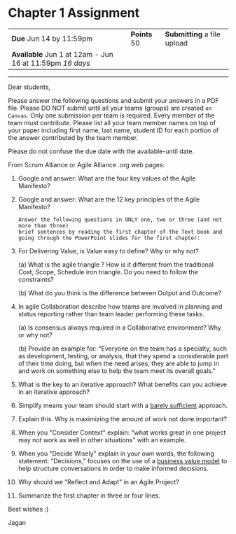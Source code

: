 # Chapter 1 Assignment

|                                                           |               |                              |
| --------------------------------------------------------- | ------------- | ---------------------------- |
| **Due** Jun 14 by 11:59pm                                 | **Points** 50 | **Submitting** a file upload |
| **Available** Jun 1 at 12am - Jun 16 at 11:59pm _16 days_ |               |                              |

---

Dear students,

Please answer the following questions and submit your answers in a PDF file. Please DO NOT submit until all your teams (groups) are created `on Canvas`. Only one submission per team is required. Every member of the team must contribute. Please list all your team member names on top of your paper including first name, last name, student ID for each portion of the answer contributed by the team member.

Please do not confuse the due date with the available-until date.

From Scrum Alliance or Agile Alliance .org web pages:

1. Google and answer: What are the four key values of the Agile Manifesto?

2. Google and answer: What are the 12 key principles of the Agile Manifesto?

   ```text
   Answer the following questions in ONLY one, two or three (and not more than three)
   brief sentences by reading the first chapter of the Text book and going through the PowerPoint slides for the first chapter:
   ```

3. For Delivering Value, is Value easy to define? Why or why not?

   (a) What is the agile triangle ? How is it different from the traditional Cost, Scope, Schedule iron triangle. Do you need to follow the constraints?

   (b) What do you think is the difference between Output and Outcome?

4. In agile Collaboration describe how teams are involved in planning and status reporting rather than team leader performing these tasks.

   (a) Is consensus always required in a Collaborative environment? Why or why not?

   (b) Provide an example for: "Everyone on the team has a specialty, such as development, testing, or analysis, that they spend a considerable part of their time doing, but when the need arises, they are able to jump in and work on something else to help the team meet its overall goals."

5. What is the key to an iterative approach? What benefits can you achieve in an iterative approach?

6. Simplify means your team should start with a [barely sufficient](https://www.oreilly.com/library/view/beyond-requirements-analysis/9780133039863/gloss01.html#gloss_13) approach.
7. Explain this. Why is maximizing the amount of work not done important?

8. When you "Consider Context" explain: "what works great in one project may not work as well in other situations" with an example.

9. When you "Decide Wisely" explain in your own words, the following statement: “Decisions,” focuses on the use of a [business value model](https://www.oreilly.com/library/view/beyond-requirements-analysis/9780133039863/gloss01.html#gloss_21) to help structure conversations in order to make informed decisions.

10. Why should we "Reflect and Adapt" in an Agile Project?

11. Summarize the first chapter in three or four lines.

Best wishes :)

Jagan
